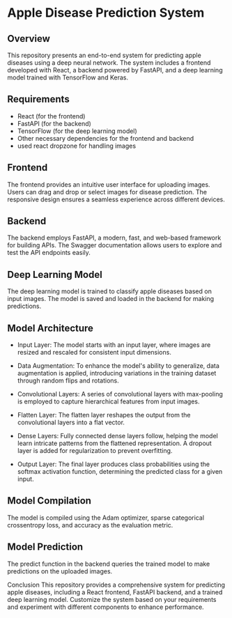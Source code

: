 # Apple Disease Prediction System

## Overview

This repository presents an end-to-end system for predicting apple diseases using a deep neural network. The system includes a frontend developed with React, a backend powered by FastAPI, and a deep learning model trained with TensorFlow and Keras.

## Requirements

- React (for the frontend)
- FastAPI (for the backend)
- TensorFlow (for the deep learning model)
- Other necessary dependencies for the frontend and backend
- used react dropzone for handling images

## Frontend

The frontend provides an intuitive user interface for uploading images. Users can drag and drop or select images for disease prediction. The responsive design ensures a seamless experience across different devices.

## Backend

The backend employs FastAPI, a modern, fast, and web-based framework for building APIs. The Swagger documentation allows users to explore and test the API endpoints easily. 

## Deep Learning Model

The deep learning model is trained to classify apple diseases based on input images. The model is saved and loaded in the backend for making predictions.

## Model Architecture

- Input Layer: The model starts with an input layer, where images are resized and rescaled for consistent input dimensions.

- Data Augmentation: To enhance the model's ability to generalize, data augmentation is applied, introducing variations in the training dataset through random flips and rotations.

- Convolutional Layers: A series of convolutional layers with max-pooling is employed to capture hierarchical features from input images.

- Flatten Layer: The flatten layer reshapes the output from the convolutional layers into a flat vector.

- Dense Layers: Fully connected dense layers follow, helping the model learn intricate patterns from the flattened representation. A dropout layer is added for regularization to prevent overfitting.

- Output Layer: The final layer produces class probabilities using the softmax activation function, determining the predicted class for a given input.

## Model Compilation

The model is compiled using the Adam optimizer, sparse categorical crossentropy loss, and accuracy as the evaluation metric.

## Model Prediction

The predict function in the backend queries the trained model to make predictions on the uploaded images.



Conclusion
This repository provides a comprehensive system for predicting apple diseases, including a React frontend, FastAPI backend, and a trained deep learning model. Customize the system based on your requirements and experiment with different components to enhance performance.
